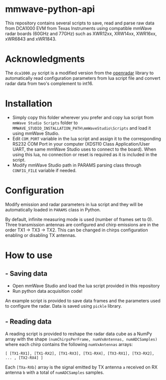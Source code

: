 # mmwave-python-api

This repository contains several scripts to save, read and parse raw data from DCA1000 EVM from Texas Instruments using compatible mmWave radar boards (60GHz and 77GHz) such as XWR12xx, XRW14xx, XWR16xx, xWR6843 and xWR1843.

# Acknowledgments

The `dca1000.py` script is a modified version from the [openradar](https://github.com/PreSenseRadar/OpenRadar) library to automatically read configuration parameters from lua script file and convert radar data from two's complement to int16.

# Installation

- Simply copy this folder wherever you prefer and copy lua script from `mmWave Studio Scripts` folder to `MMWAVE_STUDIO_INSTALLATION_PATH\mmWaveStudio\Scripts` and load it using mmWave Studio.
- Edit `COM_PORT` variable in the lua script and assign it to the corresponding RS232 COM Port in your computer (XDS110 Class Application/User UART, the same mmWave Studio uses to connect to the board). When using this lua, no connection or reset is required as it is included in the script.
- Modify mmWave Studio path in PARAMS parsing class through `CONFIG_FILE` variable if needed.

# Configuration

Modify emission and radar parameters in lua script and they will be automatically loaded in `PARAMS` class in Python.

By default, infinite measuring mode is used (number of frames set to 0). Three transmission antennas are configured and chirp emissions are in the order TX1 -> TX3 -> TX2. This can be changed in chirps configuration enabling or disabling TX antennas.

# How to use

## - Saving data

- Open mmWave Studio and load the lua script provided in this repository
- Run python data acquisition code!

An example script is provided to save data frames and the parameters used to configure the radar. Data is saved using `pickle` library.

## - Reading data

A reading script is provided to reshape the radar data cube as a NumPy array with the shape `(numChirpsPerFrame, numVxAntennas, numADCSamples)` where each chirp contains the following `numVxAntennas` arrays:

```
[ [TX1-RX1], [TX1-RX2], [TX1-RX3], [TX1-RX4], [TX3-RX1], [TX3-RX2], ... , [TX2-RX4] ]
```

Each `[TXa-RXb]` array is the signal emitted by TX antenna `a` received on RX antenna `b` with a total of `numADCSamples` samples.

